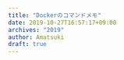 ```yaml
---
title: "Dockerのコマンドメモ"
date: 2019-10-27T16:57:17+09:00
archives: "2019"
author: Amatsuki
draft: true
---
```


